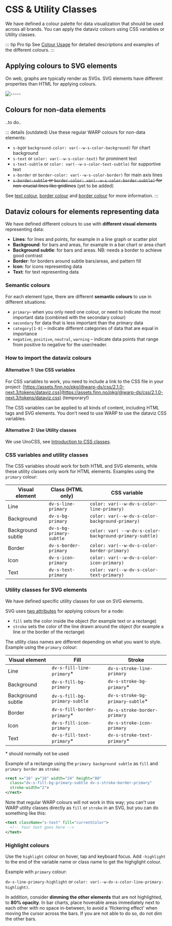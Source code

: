 # CSS & Utility Classes

We have defined a colour palette for data visualization that should be used across all brands. You can apply the dataviz colours using CSS variables or Utility classes.

::: tip Pro tip
See [Colour Usage](/foundations/data-visualization/colour-usage/) for detailed descriptions and examples of the different colours. 
:::

## Applying colours to SVG elements
On web, graphs are typically render as SVGs. SVG elements have different properties than HTML for applying colours.  

![-----](/foundations/dataviz/props-html-svg.png)


## Colours for non-data elements 

..to do..

::: details (outdated)
Use these regular WARP colours for non-data elements:
- `s-bg`or `background-color: var(--w-s-color-background)` for chart background
- `s-text` or `color: var(--w-s-color-text)` for prominent text
- `s-text-subtle` or `color: var(--w-s-color-text-subtle)` for supportive text
- `s-border` or `border-color: var(--w-s-color-border)` for main axis lines
- ~~`s-border-subtle` or `border-color: var(--w-s-color-border-subtle)` for non-crucial lines like gridlines~~ (yet to be added)

See [text colour](/foundations/css-classes/text-color/), [border colour](/foundations/css-classes/border-color/) and [border colour](/foundations/css-classes/background-color/) for more information. 
:::

## Dataviz colours for elements representing data
We have defined different colours to use with **different visual elements** representing data:
- **Lines**: for lines and points, for example in a line graph or scatter plot
- **Background**: for bars and areas, for example in a bar chart or area chart
- **Background subtle**: for bars and areas. NB: needs a border to achieve good contrast
- **Border**: for borders around subtle bars/areas, and pattern fill
- **Icon**: for icons representing data
- **Text**: for text representing data

### Semantic colours

For each element type, there are different **semantic colours** to use in different situations:
- `primary`– when you only need one colour, or need to indicate the most important data (combined with the secondary colour)
- `secondary` for data that is less important than the primary data
- `category[1-8]` – indicate different categories of data that are equal in importance
- `negative`, `positive`, `neutral`, `warning` – indicate data points that range from positive to negative for the user/reader.

### How to import the dataviz colours

#### Alternative 1: Use CSS variables
For CSS variables to work, you need to include a link to the CSS file in your project: [https://assets.finn.no/pkg/@warp-ds/css/2.1.0-next.3/tokens/dataviz.css](https://assets.finn.no/pkg/@warp-ds/css/2.1.0-next.3/tokens/dataviz.css) (temporary!)

The CSS variables can be applied to all kinds of content, including HTML tags and SVG elements. You don’t need to use WARP to use the dataviz CSS variables. 

#### Alternative 2: Use Utility classes
We use UnoCSS, see [Introduction to CSS classes](/foundations/css-classes/unocss/).

### CSS variables and utility classes

The CSS variables should work for both HTML and SVG elements, while these utility classes only work for HTML elements. Examples using the `primary` colour:

| Visual element | Class (HTML only)   | CSS variable      |  
| -------------- | ------------------- |  ----------------- | 
| Line           | `dv-s-line-primary` | `color: var(--w-dv-s-color-line-primary)` |
| Background     | `dv-s-bg-primary` |  `color: var(--w-dv-s-color-background-primary)` | 
| Background subtle | `dv-s-bg-primary-subtle` |`color: var( --w-dv-s-color-background-primary-subtle)` | 
| Border         | `dv-s-border-primary` |`color: var(--w-dv-s-color-border-primary)` |
| Icon           | `dv-s-icon-primary` | `color: var(--w-dv-s-color-icon-primary)` |
| Text           | `dv-s-text-primary` | `color: var(--w-dv-s-color-text-primary)` |

### Utility classes for SVG elements

We have defined specific utility classes for use on SVG elements.

SVG uses [two attributes](https://developer.mozilla.org/en-US/docs/Web/SVG/Tutorial/Fills_and_Strokes) for applying colours for a node: 
- `fill` sets the color inside the object (for example text or a rectange)
- `stroke` sets the color of the line drawn around the object (for example a line or the  border of the rectange)

The utility class names are different depending on what you want to style. Example using the `primary` colour:

| Visual element | Fill                | Stroke               |
| -------------- | ------------------- | ------------------- |
| Line           | `dv-s-fill-line-primary`* | `dv-s-stroke-line-primary` |
| Background     | `dv-s-fill-bg-primary` | `dv-s-stroke-bg-primary`* |  
| Background subtle | `dv-s-fill-bg-primary-subtle` | `dv-s-stroke-bg-primary-subtle`* |
| Border         | `dv-s-fill-border-primary`* | `dv-s-stroke-border-primary` |
| Icon           | `dv-s-fill-icon-primary` | `dv-s-stroke-icon-primary` | 
| Text           | `dv-s-fill-text-primary`* | `dv-s-stroke-text-primary`* | 

 \* should normally not be used

Example of a rectange using the `primary background subtle` as `fill` and `primary border` as `stroke`: 

``` xml
<rect x="16" y="16" width="24" height="80"
  class="dv-s-fill-bg-primary-subtle dv-s-stroke-border-primary"
  stroke-width="2">
</rect>
```  

Note that regular WARP colours will not work in this way; you can't use WARP utility classes directly as `fill` or `stroke` in an SVG, but you can do something like this:

``` xml
<text className="s-text" fill="currentColor">
  <!-- Your text goes here -->
</text>
```  

### Highlight colours

Use the `highlight` colour on hover, tap and keyboard focus. Add `-highlight` to the end of the variable name or class name to get the highglight colour. 

Example with `primary` colour:

`dv-s-line-primary-highlight` or `color: var(--w-dv-s-color-line-primary-highlight)`. 

In addition, consider **dimming the other elements** that are not highlighted, to **80% opacity**. In bar charts, place hoverable areas immediately next to each other with no space in-between, to avoid a 'flickering effect' when moving the cursor across the bars. If you are not able to do so, do not dim the other bars.